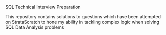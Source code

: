 SQL Technical Interview Preparation

This repository contains solutions to questions which have been attempted on StrataScratch to hone my ability in tackling complex logic when solving SQL Data Analysis problems


